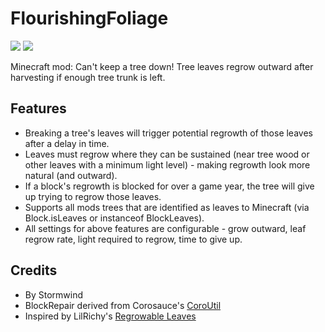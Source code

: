 # FlourishingFoliage 
[![](http://cf.way2muchnoise.eu/short_300450.svg)](https://minecraft.curseforge.com/projects/flourishing-foliage) [![](http://cf.way2muchnoise.eu/versions/For_300450_all.svg)](https://minecraft.curseforge.com/projects/flourishing-foliage)

Minecraft mod: Can't keep a tree down! Tree leaves regrow outward after harvesting if enough tree trunk is left.

## Features

* Breaking a tree's leaves will trigger potential regrowth of those leaves after a delay in time.
* Leaves must regrow where they can be sustained (near tree wood or other leaves with a minimum light level) - making regrowth look more natural (and outward).
* If a block's regrowth is blocked for over a game year, the tree will give up trying to regrow those leaves.
* Supports all mods trees that are identified as leaves to Minecraft (via Block.isLeaves or instanceof BlockLeaves).
* All settings for above features are configurable - grow outward, leaf regrow rate, light required to regrow, time to give up.

## Credits
* By Stormwind
* BlockRepair derived from Corosauce's [CoroUtil](https://minecraft.curseforge.com/projects/coroutil)
* Inspired by LilRichy's [Regrowable Leaves](https://minecraft.curseforge.com/projects/regrowable-leaves)
